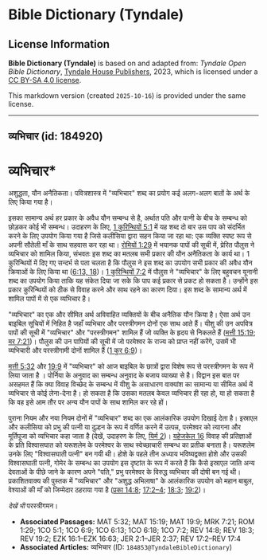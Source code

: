 # Bible Dictionary (Tyndale)

## License Information

**Bible Dictionary (Tyndale)** is based on and adapted from: _Tyndale Open Bible Dictionary_, [Tyndale House Publishers](https://tyndaleopenresources.com/), 2023, which is licensed under a [CC BY-SA 4.0 license](https://creativecommons.org/licenses/by-sa/4.0/legalcode.en).

This markdown version (created `2025-10-16`) is provided under the same license.



--------------------------------

## व्यभिचार (id: 184920)

व्यभिचार\*
==========

अशुद्धता, यौन अनैतिकता। पवित्रशास्त्र में "व्यभिचार" शब्द का प्रयोग कई अलग\-अलग बातों के अर्थ के लिए किया गया है।

इसका सामान्य अर्थ हर प्रकार के अवैध यौन सम्बन्ध से है, अर्थात पति और पत्नी के बीच के सम्बन्ध को छोड़कर कोई भी सम्बन्ध। उदाहरण के लिए, [1 कुरिन्थियों 5:1](https://ref.ly/1Cor5:1) में यह शब्द दो बार उस पाप को संदर्भित करने के लिए उपयोग किया गया है जिसे कलीसिया द्वारा सहन किया जा रहा था: एक व्यक्ति स्पष्ट रूप से अपनी सौतेली माँ के साथ सहवास कर रहा था। [रोमियों 1:29](https://ref.ly/Rom1:29) में भयानक पापों की सूची में, प्रेरित पौलुस ने व्यभिचार को शामिल किया, संभवतः इस शब्द का मतलब सभी प्रकार की यौन अनैतिकता के कार्य था। 1 कुरिन्थियों में दिए गए सन्दर्भ से पता चलता है कि पौलुस ने इस शब्द का उपयोग सभी प्रकार की अवैध यौन क्रियाओं के लिए किया था ([6:13, 18](https://ref.ly/1Cor6:13,1Cor6:18))। [1 कुरिन्थियों 7:2](https://ref.ly/1Cor7:2) में पौलुस ने "व्यभिचार" के लिए बहुवचन यूनानी शब्द का उपयोग किया ताकि यह संकेत दिया जा सके कि पाप कई प्रकार से प्रकट हो सकता है। उन्होंने इस प्रकार कुरिन्थियों को ठीक से विवाह करने और साथ रहने का कारण दिया। इस शब्द के सामान्य अर्थ में शामिल पापों में से एक व्यभिचार है।

"व्यभिचार" का एक और सीमित अर्थ अविवाहित व्यक्तियों के बीच अनैतिक यौन क्रिया है। ऐसा अर्थ उन बाइबिल सूचियों में निहित है जहाँ व्यभिचार और परस्त्रीगमन दोनों एक साथ आते हैं। यीशु की उन अपवित्र पापों की सूची में "व्यभिचार" और "परस्त्रीगमन" शामिल हैं जो व्यक्ति के हृदय से निकलते हैं ([मत्ती 15:19](https://ref.ly/Matt15:19); [मर 7:21](https://ref.ly/Mark7:21))। पौलुस की उन पापियों की सूची में जो परमेश्वर के राज्य को प्राप्त नहीं करेंगे, उसमें भी व्यभिचारी और परस्त्रीगामी दोनों शामिल हैं ([1 कुर 6:9](https://ref.ly/1Cor6:9))। 

[मत्ती 5:32](https://ref.ly/Matt5:32) और [19:9](https://ref.ly/Matt19:9) में "व्यभिचार" को आज बाइबिल के छात्रों द्वारा विशेष रूप से परस्त्रीगमन के रूप में लिया जाता है । पोर्निया के अनुवाद का सम्बन्ध अनुवाद के बजाय व्याख्या से है। विद्वान इस बात पर असहमत हैं कि क्या विवाह विच्छेद के सम्बन्ध में यीशु के असाधारण वाक्यांश का सामान्य या सीमित अर्थ में व्यभिचार से कोई लेना\-देना है। हो सकता है कि उसका मतलब केवल व्यभिचार ही रहा हो, या हो सकता है कि वह इसे आम तौर पर अन्य यौन पापों के साथ शामिल कर रहे हों।

पुराना नियम और नया नियम दोनों में "व्यभिचार" शब्द का एक आलंकारिक उपयोग दिखाई देता है। इस्राएल और कलीसिया को प्रभु की पत्नी या दुल्हन के रूप में वर्णित करने में उत्पन्न, परमेश्वर को त्यागना और मूर्तिपूजा को व्यभिचार कहा जाता है (देखें, उदाहरण के लिए, [यिर्म 2](https://ref.ly/Jer2:1-Jer2:37))। [यहेजकेल 16](https://ref.ly/Ezek16:1-Ezek16:63) विवाह की प्रतिज्ञाओं के प्रति विश्वासघात को यरूशलेम के परमेश्वर के साथ स्वेच्छाचारी सम्बन्ध का प्रतीक बनाता है। यरूशलेम उनके लिए "विश्वासघाती पत्नी" बन गयी थी। होशे के पहले तीन अध्याय भविष्यद्वक्ता होशे और उसकी विश्वासघाती पत्नी, गोमेर के सम्बन्ध का उपयोग इस दृष्टांत के रूप में करते हैं कि कैसे इस्राएल जाति अन्य देवताओं के पीछे जाने के कारण अपने "पति," प्रभु परमेश्वर के विरुद्ध व्यभिचार की दोषी बन गई थी। प्रकाशितवाक्य की पुस्तक में "व्यभिचार" और "अशुद्ध अभिलाषा" के आलंकारिक उपयोग को महान बाबुल, वेश्याओं की माँ को जिम्मेदार ठहराया गया है ([प्रका 14:8](https://ref.ly/Rev14:8); [17:2–4](https://ref.ly/Rev17:2-Rev17:4); [18:3](https://ref.ly/Rev18:3); [19:2](https://ref.ly/Rev19:2))। 

*देखें भी* परस्त्रीगमन।

* **Associated Passages:** MAT 5:32; MAT 15:19; MAT 19:9; MRK 7:21; ROM 1:29; 1CO 5:1; 1CO 6:9; 1CO 6:13; 1CO 6:18; 1CO 7:2; REV 14:8; REV 18:3; REV 19:2; EZK 16:1–EZK 16:63; JER 2:1–JER 2:37; REV 17:2–REV 17:4
* **Associated Articles:** व्यभिचार (ID: `184853@TyndaleBibleDictionary`)

